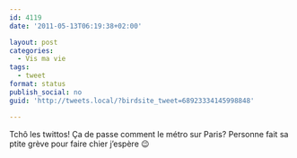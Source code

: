 ```yaml
---
id: 4119
date: '2011-05-13T06:19:38+02:00'

layout: post
categories:
  - Vis ma vie
tags:
  - tweet
format: status
publish_social: no
guid: 'http://tweets.local/?birdsite_tweet=68923334145998848'

---
```


Tchô les twittos! Ça de passe comment le métro sur Paris? Personne fait sa ptite grève pour faire chier j’espère 😉